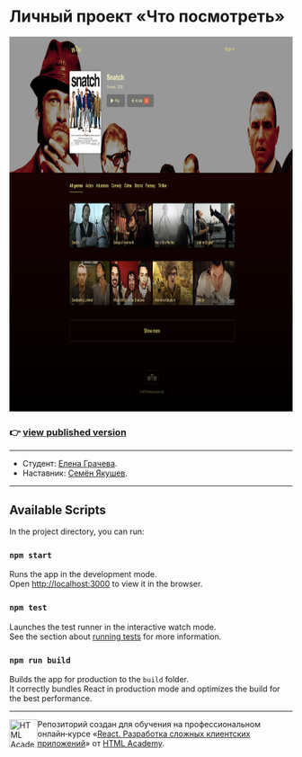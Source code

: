 # Личный проект «Что посмотреть»

<div>
    <img src="./what-to-watch.png" alt="My Project GIF" width="880" height="667">
</div>

### 👉 [view published version](https://elhane.github.io/what-to-watch/)

---

* Студент: [Елена Грачева](https://up.htmlacademy.ru/react/10/user/283879).
* Наставник: [Семён Якушев](https://htmlacademy.ru/profile/id1118791).

---
## Available Scripts

In the project directory, you can run:

### `npm start`

Runs the app in the development mode.<br />
Open [http://localhost:3000](http://localhost:3000) to view it in the browser.

### `npm test`

Launches the test runner in the interactive watch mode.<br />
See the section about [running tests](https://facebook.github.io/create-react-app/docs/running-tests) for more information.

### `npm run build`

Builds the app for production to the `build` folder.<br />
It correctly bundles React in production mode and optimizes the build for the best performance.

---

<a href="https://htmlacademy.ru/intensive/react"><img align="left" width="50" height="50" title="HTML Academy" src="https://up.htmlacademy.ru/static/img/intensive/react/logo-for-github.png"></a>

Репозиторий создан для обучения на профессиональном онлайн‑курсе «[React. Разработка сложных клиентских приложений](https://htmlacademy.ru/intensive/react)» от [HTML Academy](https://htmlacademy.ru).
